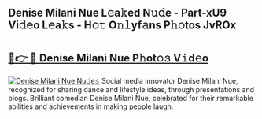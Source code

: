 ## Denise Milani Nue L𝚎a𝚔ed N𝚞𝚍e - Part-xU9 Vi𝚍𝚎o L𝚎a𝚔s - H𝚘𝚝 O𝚗𝚕yf𝚊ns P𝚑𝚘tos JvROx

# <h2><a href="http://kfa81c.oniu.top/?m=Denise+Milani+Nue">🔗👉 🔴 Denise Milani Nue P𝚑ot𝚘𝚜 V𝚒d𝚎o</a></h2>

[![Denise Milani Nue Nu𝚍e𝚜](https://i.imgur.com/0qMVB7G.gif)](http://kfa81c.oniu.top/?m=Denise+Milani+Nue)
Social media innovator Denise Milani Nue, recognized for sharing dance and lifestyle ideas, through presentations and blogs. Brilliant comedian Denise Milani Nue, celebrated for their remarkable abilities and achievements in making people laugh.  

